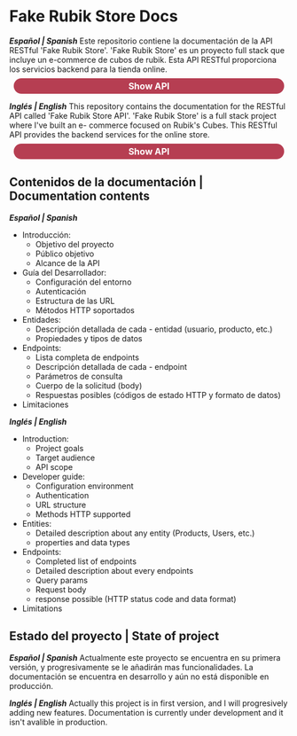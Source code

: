 # Fake Rubik Store Docs

***Español | Spanish***
Este repositorio contiene la documentación de la API RESTful 'Fake Rubik Store'. 'Fake Rubik Store' es un proyecto full stack que incluye un e-commerce de cubos de rubik. Esta API RESTful proporciona los servicios backend para la tienda online.
<a target="_blank" href="https://github.com/KritiusOne/FakeRubikStoreAPI" style="background-color: #B63E52; border: none; color: white; padding: 4px 8px; text-align: center; text-decoration: none; display: block; font-size: 16px; border-radius: 20px; font-weight: bolder; margin: 8px;">Show API</a>

***Inglés | English***
This repository contains the documentation for the RESTful API called 'Fake Rubik Store API'. 'Fake Rubik Store' is a full stack project where I've built an e- commerce focused on Rubik's Cubes. This RESTful API provides the backend services for the online store.
<a target="_blank" href="https://github.com/KritiusOne/FakeRubikStoreAPI" style="background-color: #B63E52; border: none; color: white; padding: 4px 8px; text-align: center; text-decoration: none; display: block; font-size: 16px; border-radius: 20px; font-weight: bolder; margin: 8px;">Show API</a>

## Contenidos de la documentación | Documentation contents

***Español | Spanish***
  - Introducción:
    - Objetivo del proyecto
    - Público objetivo
    - Alcance de la API
  - Guía del Desarrollador:
    - Configuración del entorno
    - Autenticación
    - Estructura de las URL
    - Métodos HTTP soportados
  - Entidades:
    - Descripción detallada de cada - entidad (usuario, producto, etc.)
    - Propiedades y tipos de datos
  - Endpoints:
    - Lista completa de endpoints
    - Descripción detallada de cada - endpoint
    - Parámetros de consulta
    - Cuerpo de la solicitud (body)
    - Respuestas posibles (códigos de estado HTTP y formato de datos)
  - Limitaciones

***Inglés | English***
  - Introduction:
    - Project goals
    - Target audience
    - API scope
  - Developer guide:
    - Configuration environment
    - Authentication
    - URL structure
    - Methods HTTP supported
  - Entities:
    - Detailed description about any entity (Products, Users, etc.)
    - properties and data types
  - Endpoints:
    - Completed list of endpoints
    - Detailed description about every endpoints
    - Query params
    - Request body
    - response possible (HTTP status code and data format)
  - Limitations

## Estado del proyecto | State of project

***Español | Spanish***
Actualmente este proyecto se encuentra en su primera versión, y progresivamente se le añadirán mas funcionalidades.
La documentación se encuentra en desarrollo y aún no está disponible en producción.

***Inglés | English***
Actually this project is in first version, and I will progresively adding new features.
Documentation is currently under development and it isn't avalible in production.